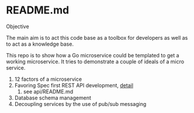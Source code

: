 
# README.md

Objective

The main aim is to act this code base as a toolbox for developers as well as to act as a knowledge base.

This repo is to show how a Go microservice could be templated to get a working microservice. It tries to demonstrate a couple of ideals of a micro service. 

1. 12 factors of a microservice
2. Favoring Spec first REST API development, [detail](https://levelup.gitconnected.com/tools-for-implementing-a-golang-api-server-with-auto-generated-code-and-documentation-694262e3866c)
   1. see api/README.md
3. Database schema management
4. Decoupling services by the use of pub/sub messaging
